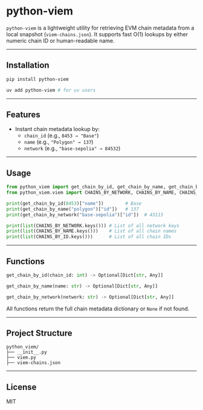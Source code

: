 # python-viem

`python-viem` is a lightweight utility for retrieving EVM chain metadata from a local snapshot (`viem-chains.json`). It supports fast O(1) lookups by either numeric chain ID or human-readable name.

---

## Installation

```bash
pip install python-viem

uv add python-viem # for uv users
```

---

## Features

- Instant chain metadata lookup by:
  - `chain_id` (e.g., `8453 → "Base"`)
  - `name` (e.g., `"Polygon" → 137`)
  - `network` (e.g., `"base-sepolia" → 84532`)

---

## Usage

```python
from python_viem import get_chain_by_id, get_chain_by_name, get_chain_by_network
from python_viem.viem import CHAINS_BY_NETWORK, CHAINS_BY_NAME, CHAINS_BY_ID

print(get_chain_by_id(8453)["name"])        # Base
print(get_chain_by_name("polygon")["id"])   # 137
print(get_chain_by_network("base-sepolia")["id"])  # 43113

print(list(CHAINS_BY_NETWORK.keys())) # List of all network keys
print(list(CHAINS_BY_NAME.keys()))    # List of all chain names
print(list(CHAINS_BY_ID.keys()))      # List of all chain IDs

```

---

## Functions

```python
get_chain_by_id(chain_id: int) -> Optional[Dict[str, Any]]
```

```python
get_chain_by_name(name: str) -> Optional[Dict[str, Any]]
```

```python
get_chain_by_network(network: str) -> Optional[Dict[str, Any]]
```

All functions return the full chain metadata dictionary or `None` if not found.

---

## Project Structure

```
python_viem/
├── __init__.py
├── viem.py
├── viem-chains.json
```

---

## License

MIT
